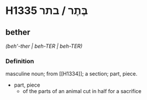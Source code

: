 # H1335 בֶּתֶר / בתר

## bether

_(beh'-ther | beh-TER | beh-TER)_

### Definition

masculine noun; from [[H1334]]; a section; part, piece.

- part, piece
    - of the parts of an animal cut in half for a sacrifice
